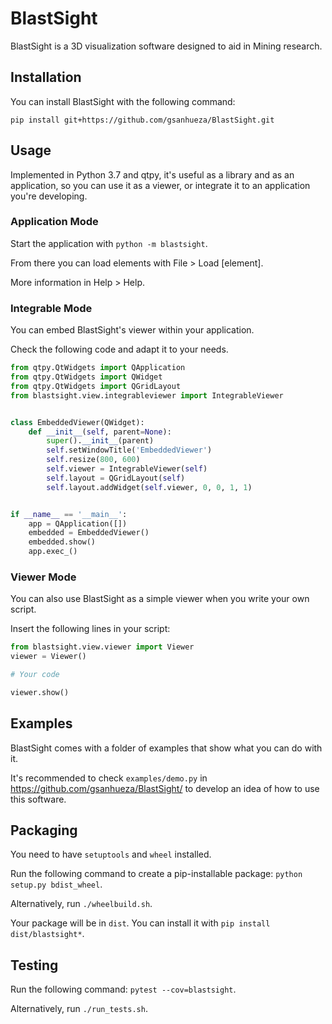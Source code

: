 # BlastSight

BlastSight is a 3D visualization software designed to aid in Mining research.

## Installation

You can install BlastSight with the following command:

`pip install git+https://github.com/gsanhueza/BlastSight.git`

## Usage

Implemented in Python 3.7 and qtpy, it's useful as a library and as an application,
so you can use it as a viewer, or integrate it to an application you're developing.

### Application Mode

Start the application with `python -m blastsight`.

From there you can load elements with File > Load [element].

More information in Help > Help.

### Integrable Mode

You can embed BlastSight's viewer within your application.

Check the following code and adapt it to your needs.

```python
from qtpy.QtWidgets import QApplication
from qtpy.QtWidgets import QWidget
from qtpy.QtWidgets import QGridLayout
from blastsight.view.integrableviewer import IntegrableViewer


class EmbeddedViewer(QWidget):
    def __init__(self, parent=None):
        super().__init__(parent)
        self.setWindowTitle('EmbeddedViewer')
        self.resize(800, 600)
        self.viewer = IntegrableViewer(self)
        self.layout = QGridLayout(self)
        self.layout.addWidget(self.viewer, 0, 0, 1, 1)


if __name__ == '__main__':
    app = QApplication([])
    embedded = EmbeddedViewer()
    embedded.show()
    app.exec_()

```

### Viewer Mode

You can also use BlastSight as a simple viewer when you write your own script.

Insert the following lines in your script:

```python
from blastsight.view.viewer import Viewer
viewer = Viewer()

# Your code

viewer.show()

```

## Examples

BlastSight comes with a folder of examples that show what you can do with it.

It's recommended to check `examples/demo.py` in https://github.com/gsanhueza/BlastSight/
to develop an idea of how to use this software.

## Packaging

You need to have `setuptools` and `wheel` installed.

Run the following command to create a pip-installable package:
`python setup.py bdist_wheel`.

Alternatively, run `./wheelbuild.sh`.

Your package will be in `dist`.
You can install it with `pip install dist/blastsight*`.

## Testing

Run the following command: `pytest --cov=blastsight`.

Alternatively, run `./run_tests.sh`.

